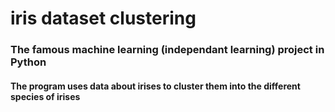 # iris dataset clustering
### The famous machine learning (independant learning) project in Python
#### The program uses data about irises to cluster them into the different species of irises
